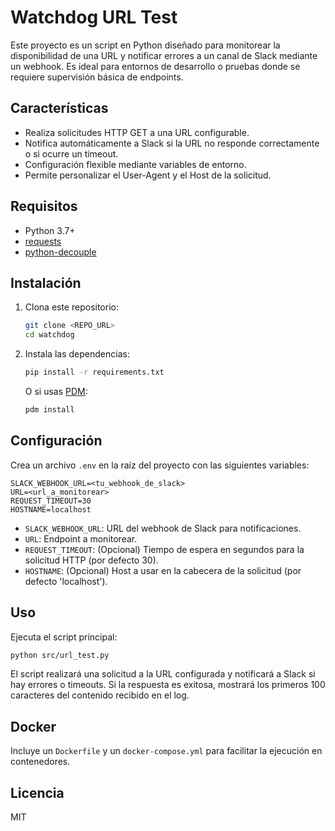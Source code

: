 # Watchdog URL Test

Este proyecto es un script en Python diseñado para monitorear la disponibilidad de una URL y notificar errores a un canal de Slack mediante un webhook. Es ideal para entornos de desarrollo o pruebas donde se requiere supervisión básica de endpoints.

## Características
- Realiza solicitudes HTTP GET a una URL configurable.
- Notifica automáticamente a Slack si la URL no responde correctamente o si ocurre un timeout.
- Configuración flexible mediante variables de entorno.
- Permite personalizar el User-Agent y el Host de la solicitud.

## Requisitos
- Python 3.7+
- [requests](https://pypi.org/project/requests/)
- [python-decouple](https://pypi.org/project/python-decouple/)

## Instalación
1. Clona este repositorio:
   ```bash
   git clone <REPO_URL>
   cd watchdog
   ```
2. Instala las dependencias:
   ```bash
   pip install -r requirements.txt
   ```
   O si usas [PDM](https://pdm.fming.dev/):
   ```bash
   pdm install
   ```

## Configuración
Crea un archivo `.env` en la raíz del proyecto con las siguientes variables:

```
SLACK_WEBHOOK_URL=<tu_webhook_de_slack>
URL=<url_a_monitorear>
REQUEST_TIMEOUT=30
HOSTNAME=localhost
```

- `SLACK_WEBHOOK_URL`: URL del webhook de Slack para notificaciones.
- `URL`: Endpoint a monitorear.
- `REQUEST_TIMEOUT`: (Opcional) Tiempo de espera en segundos para la solicitud HTTP (por defecto 30).
- `HOSTNAME`: (Opcional) Host a usar en la cabecera de la solicitud (por defecto 'localhost').

## Uso
Ejecuta el script principal:

```bash
python src/url_test.py
```

El script realizará una solicitud a la URL configurada y notificará a Slack si hay errores o timeouts. Si la respuesta es exitosa, mostrará los primeros 100 caracteres del contenido recibido en el log.

## Docker
Incluye un `Dockerfile` y un `docker-compose.yml` para facilitar la ejecución en contenedores.

## Licencia
MIT
